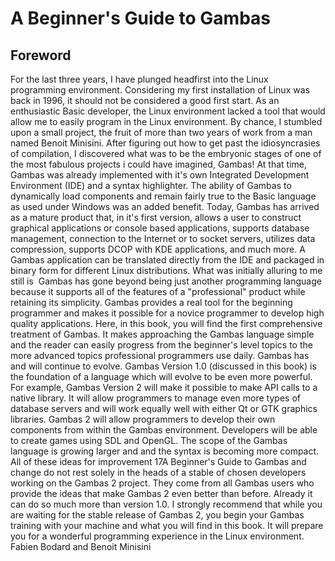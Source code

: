 # A Beginner's Guide to Gambas
## Foreword

For the last three years, I have plunged headfirst into the Linux
programming environment. Considering my first installation of Linux was back in
1996, it should not be considered a good first start. As an enthusiastic Basic
developer, the Linux environment lacked a tool that would allow me to easily
program in the Linux environment. By chance, I stumbled upon a small project,
the fruit of more than two years of work from a man named Benoit Minisini. After
figuring out how to get past the idiosyncrasies of compilation, I discovered what
was to be the embryonic stages of one of the most fabulous projects i could have
imagined, Gambas! At that time, Gambas was already implemented with it's own
Integrated Development Environment (IDE) and a syntax highlighter. The ability
of Gambas to dynamically load components and remain fairly true to the Basic
language as used under Windows was an added benefit.
Today, Gambas has arrived as a mature product that, in it's first version,
allows a user to construct graphical applications or console based applications,
supports database management, connection to the Internet or to socket servers,
utilizes data compression, supports DCOP with KDE applications, and much more.
A Gambas application can be translated directly from the IDE and packaged in
binary form for different Linux distributions. What was initially alluring to me
still is ­­ Gambas has gone beyond being just another programming language
because it supports all of the features of a "professional" product while retaining
its simplicity. Gambas provides a real tool for the beginning programmer and
makes it possible for a novice programmer to develop high quality applications.
Here, in this book, you will find the first comprehensive treatment of Gambas. It
makes approaching the Gambas language simple and the reader can easily
progress from the beginner's level topics to the more advanced topics professional
programmers use daily.
Gambas has and will continue to evolve. Gambas Version 1.0 (discussed in
this book) is the foundation of a language which will evolve to be even more
powerful. For example, Gambas Version 2 will make it possible to make API calls
to a native library. It will allow programmers to manage even more types of
database servers and will work equally well with either Qt or GTK graphics
libraries. Gambas 2 will allow programmers to develop their own components
from within the Gambas environment. Developers will be able to create games
using SDL and OpenGL. The scope of the Gambas language is growing larger and
and the syntax is becoming more compact. All of these ideas for improvement
17A Beginner's Guide to Gambas
and change do not rest solely in the heads of a stable of chosen developers
working on the Gambas 2 project. They come from all Gambas users who provide
the ideas that make Gambas 2 even better than before. Already it can do so much
more than version 1.0. I strongly recommend that while you are waiting for the
stable release of Gambas 2, you begin your Gambas training with your machine
and what you will find in this book. It will prepare you for a wonderful
programming experience in the Linux environment.
Fabien Bodard and Benoit Minisini
